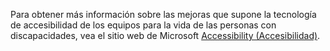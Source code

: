 Para obtener más información sobre las mejoras que supone la tecnología de accesibilidad de los equipos para la vida de las personas con discapacidades, vea el sitio web de Microsoft [Accessibility (Accesibilidad)](http://go.microsoft.com/fwlink/?LinkId=8431).